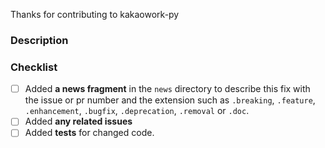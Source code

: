 Thanks for contributing to kakaowork-py

### Description

<!-- Describe the goal of this PR. Mention any related Issue numbers. -->

### Checklist

- [ ] Added **a news fragment** in the `news` directory to describe this fix with the issue or pr number and the extension such as `.breaking`, `.feature`, `.enhancement`, `.bugfix`, `.deprecation`, `.removal` or `.doc`.
- [ ] Added **any related issues**
- [ ] Added **tests** for changed code.
